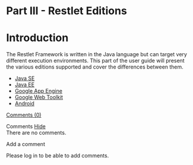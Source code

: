 Part III - Restlet Editions
===========================

Introduction
============

The Restlet Framework is written in the Java language but can target
very different execution environments. This part of the user guide will
present the various editions supported and cover the differences between
them.

-   [Java
    SE](http://web.archive.org/web/20120106073725/http://wiki.restlet.org/docs_2.1/13-restlet/275-restlet/311-restlet.html "Restlet edition for Java SE")
-   [Java
    EE](http://web.archive.org/web/20120106073725/http://wiki.restlet.org/docs_2.1/13-restlet/275-restlet/312-restlet.html "Restlet edition for Java EE")
-   [Google App
    Engine](http://web.archive.org/web/20120106073725/http://wiki.restlet.org/docs_2.1/13-restlet/275-restlet/252-restlet.html "Restlet edition for Google App Engine")
-   [Google Web
    Toolkit](http://web.archive.org/web/20120106073725/http://wiki.restlet.org/docs_2.1/13-restlet/275-restlet/144-restlet.html "Restlet edition for Google Web Toolkit")
-   [Android](http://web.archive.org/web/20120106073725/http://wiki.restlet.org/docs_2.1/13-restlet/275-restlet/266-restlet.html "Restlet edition for Android")

[Comments
(0)](http://web.archive.org/web/20120106073725/http://wiki.restlet.org/docs_2.1/13-restlet/275-restlet.html#)

Comments
[Hide](http://web.archive.org/web/20120106073725/http://wiki.restlet.org/docs_2.1/13-restlet/275-restlet.html#)
\
There are no comments.

Add a comment

Please log in to be able to add comments.

